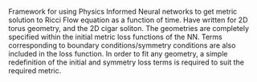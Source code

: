 
Framework for using Physics Informed Neural networks to get metric solution to Ricci Flow equation as a function of time.
Have written for 2D torus geometry, and the 2D cigar soliton. The geometries are completely specified within the initial metric
loss functions of the NN. Terms corresponding to boundary conditions/symmetry conditions are also included in the loss function.
In order to fit any geometry, a simple redefinition of the initial and symmetry loss terms is required to suit the required metric.
